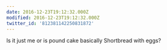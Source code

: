 ```yaml
---
date: 2016-12-23T19:12:32.000Z
modified: 2016-12-23T19:12:32.000Z
twitter_id: '812381142250831872'
---
```


  Is it just me or is pound cake basically Shortbread with eggs?
